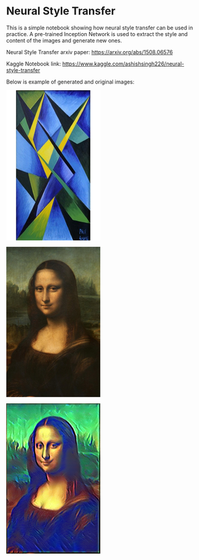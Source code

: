 # Neural Style Transfer

This is a simple notebook showing how neural style transfer can be used in practice.
A pre-trained Inception Network is used to extract the style and content of the images and generate new ones.

Neural Style Transfer arxiv paper: https://arxiv.org/abs/1508.06576

Kaggle Notebook link: https://www.kaggle.com/ashishsingh226/neural-style-transfer

Below is example of generated and original images:

<img src="/art-style.jpg" width="250" height="400"></img>

<img src="/mona_lisa.jpg" width ="250" height ="400"></img>

<img src="/generated_image.png" width="250" height="400"></img>

